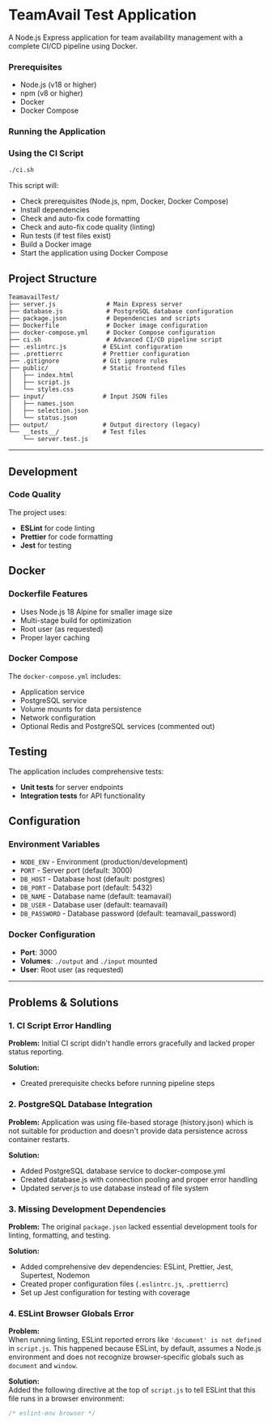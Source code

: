# TeamAvail Test Application

A Node.js Express application for team availability management with a complete CI/CD pipeline using Docker.

### Prerequisites

- Node.js (v18 or higher)
- npm (v8 or higher)
- Docker
- Docker Compose

### Running the Application

### Using the CI Script

```bash
./ci.sh

```

This script will:

- Check prerequisites (Node.js, npm, Docker, Docker Compose)
- Install dependencies
- Check and auto-fix code formatting
- Check and auto-fix code quality (linting)
- Run tests (if test files exist)
- Build a Docker image
- Start the application using Docker Compose

## Project Structure

```
TeamavailTest/
├── server.js              # Main Express server
├── database.js            # PostgreSQL database configuration
├── package.json           # Dependencies and scripts
├── Dockerfile             # Docker image configuration
├── docker-compose.yml     # Docker Compose configuration
├── ci.sh                  # Advanced CI/CD pipeline script
├── .eslintrc.js          # ESLint configuration
├── .prettierrc           # Prettier configuration
├── .gitignore            # Git ignore rules
├── public/               # Static frontend files
│   ├── index.html
│   ├── script.js
│   └── styles.css
├── input/                # Input JSON files
│   ├── names.json
│   ├── selection.json
│   └── status.json
├── output/               # Output directory (legacy)
└── __tests__/            # Test files
    └── server.test.js

```

---

## Development

### Code Quality

The project uses:

- **ESLint** for code linting
- **Prettier** for code formatting
- **Jest** for testing

## Docker

### Dockerfile Features

- Uses Node.js 18 Alpine for smaller image size
- Multi-stage build for optimization
- Root user (as requested)
- Proper layer caching

### Docker Compose

The `docker-compose.yml` includes:

- Application service
- PostgreSQL service
- Volume mounts for data persistence
- Network configuration
- Optional Redis and PostgreSQL services (commented out)

## Testing

The application includes comprehensive tests:

- **Unit tests** for server endpoints
- **Integration tests** for API functionality

## Configuration

### Environment Variables

- `NODE_ENV` - Environment (production/development)
- `PORT` - Server port (default: 3000)
- `DB_HOST` - Database host (default: postgres)
- `DB_PORT` - Database port (default: 5432)
- `DB_NAME` - Database name (default: teamavail)
- `DB_USER` - Database user (default: teamavail)
- `DB_PASSWORD` - Database password (default: teamavail_password)

### Docker Configuration

- **Port**: 3000
- **Volumes**: `./output` and `./input` mounted
- **User**: Root user (as requested)

---

## Problems & Solutions

### 1. **CI Script Error Handling**

**Problem:** Initial CI script didn't handle errors gracefully and lacked proper status reporting.

**Solution:**

- Created prerequisite checks before running pipeline steps

### 2. **PostgreSQL Database Integration**

**Problem:** Application was using file-based storage (history.json) which is not suitable for production and doesn't provide data persistence across container restarts.

**Solution:**

- Added PostgreSQL database service to docker-compose.yml
- Created database.js with connection pooling and proper error handling
- Updated server.js to use database instead of file system

### 3. **Missing Development Dependencies**

**Problem:** The original `package.json` lacked essential development tools for linting, formatting, and testing.

**Solution:**

- Added comprehensive dev dependencies: ESLint, Prettier, Jest, Supertest, Nodemon
- Created proper configuration files (`.eslintrc.js`, `.prettierrc`)
- Set up Jest configuration for testing with coverage

### 4. **ESLint Browser Globals Error**

**Problem:**  
When running linting, ESLint reported errors like `'document' is not defined` in `script.js`. This happened because ESLint, by default, assumes a Node.js environment and does not recognize browser-specific globals such as `document` and `window`.

**Solution:**  
Added the following directive at the top of `script.js` to tell ESLint that this file runs in a browser environment:

```js
/* eslint-env browser */
